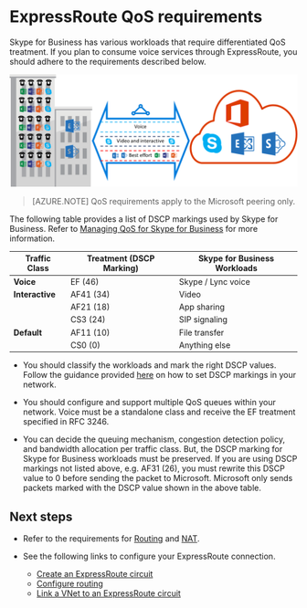<properties
   pageTitle="QoS Requirements for ExpressRoute | Microsoft Azure"
   description="This page provides detailed requirements for configuring and managing QoS for ExpressRoute circuits."
   documentationCenter="na"
   services="expressroute"
   authors="cherylmc"
   manager="carmonm"
   editor=""/>
<tags
   ms.service="expressroute"
   ms.devlang="na"
   ms.topic="get-started-article"
   ms.tgt_pltfrm="na"
   ms.workload="infrastructure-services"
   ms.date="04/18/2016"
   ms.author="cherylmc"/>

# ExpressRoute QoS requirements

Skype for Business has various workloads that require differentiated QoS treatment. If you plan to consume voice services through ExpressRoute, you should adhere to the requirements described below.

![](./media/expressroute-qos/expressroute-qos.png)

>[AZURE.NOTE] QoS requirements apply to the Microsoft peering only.

The following table provides a list of DSCP markings used by Skype for Business. Refer to [Managing QoS for Skype for Business](https://technet.microsoft.com/library/gg405409.aspx) for more information.

| **Traffic Class** | **Treatment (DSCP Marking)** | **Skype for Business Workloads** |
|---|---|---|
| **Voice** | EF (46) | Skype / Lync voice |
| **Interactive** | AF41 (34) | Video |
|   | AF21 (18) | App sharing | 
|   | CS3 (24) | SIP signaling |
| **Default** | AF11 (10) | File transfer|
|   | CS0 (0) | Anything else| 


- You should classify the workloads and mark the right DSCP values. Follow the guidance provided [here](https://technet.microsoft.com/library/gg405409.aspx) on how to set DSCP markings in your network.

- You should configure and support multiple QoS queues within your network. Voice must be a standalone class and receive the EF treatment specified in RFC 3246. 

- You can decide the queuing mechanism, congestion detection policy, and bandwidth allocation per traffic class. But, the DSCP marking for Skype for Business workloads must be preserved. If you are using DSCP markings not listed above, e.g. AF31 (26), you must rewrite this DSCP value to 0 before sending the packet to Microsoft. Microsoft only sends packets marked with the DSCP value shown in the above table. 

## Next steps

- Refer to the requirements for [Routing](expressroute-routing.md) and [NAT](expressroute-nat.md).
- See the following links to configure your ExpressRoute connection.

	- [Create an ExpressRoute circuit](expressroute-howto-circuit-classic.md)
	- [Configure routing](expressroute-howto-routing-classic.md)
	- [Link a VNet to an ExpressRoute circuit](expressroute-howto-linkvnet-classic.md)
